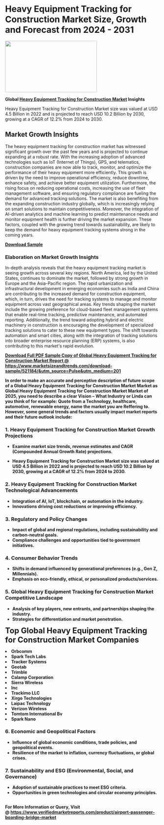<H1>Heavy Equipment Tracking for Construction Market Size, Growth and Forecast from 2024 - 2031</H1><img class="aligncenter size-medium wp-image-584254" src="https://thirdeyenews.in/wp-content/uploads/2024/09/Global-Market-Research-300x168.jpeg" alt="" width="300" height="168" /><p><strong>Global&nbsp;<a href="https://www.marketsizeandtrends.com/download-sample/521184/&amp;utm_source=Pulse&amp;utm_medium=201">Heavy Equipment Tracking for Construction Market</a> Insights</strong></p><p>Heavy Equipment Tracking for Construction Market size was valued at USD 4.5 Billion in 2022 and is projected to reach USD 10.2 Billion by 2030, growing at a CAGR of 12.2% from 2024 to 2030.</p><p><h2>Market Growth Insights</h2> <p>The heavy equipment tracking for construction market has witnessed significant growth over the past few years and is projected to continue expanding at a robust rate. With the increasing adoption of advanced technologies such as IoT (Internet of Things), GPS, and telematics, construction companies are now able to track, monitor, and optimize the performance of their heavy equipment more efficiently. This growth is driven by the need to improve operational efficiency, reduce downtime, enhance safety, and achieve better equipment utilization. Furthermore, the rising focus on reducing operational costs, increasing the use of fleet management software, and ensuring regulatory compliance are fueling the demand for advanced tracking solutions. The market is also benefiting from the expanding construction industry globally, which is increasingly relying on smart solutions to maintain competitiveness. Moreover, the integration of AI-driven analytics and machine learning to predict maintenance needs and monitor equipment health is further driving the market expansion. These factors, coupled with the growing trend towards sustainability, are likely to keep the demand for heavy equipment tracking systems strong in the coming years.</p> <p><strong><a href="#">Download Sample</a></strong></p> <h3>Elaboration on Market Growth Insights</h3> <p>In-depth analysis reveals that the heavy equipment tracking market is seeing growth across several key regions. North America, led by the United States, continues to dominate the market, followed by strong growth in Europe and the Asia-Pacific region. The rapid urbanization and infrastructural development in emerging economies such as India and China are contributing to the increased demand for construction equipment, which, in turn, drives the need for tracking systems to manage and monitor equipment across vast geographical areas. Key trends shaping the market include the growing preference for cloud-based fleet management systems that enable real-time tracking, predictive maintenance, and automated reporting. Additionally, the trend toward adopting hybrid and electric machinery in construction is encouraging the development of specialized tracking solutions to cater to these new equipment types. The shift towards automation and smart cities, along with the integration of tracking solutions into broader enterprise resource planning (ERP) systems, is also contributing to this market's rapid evolution.</p> <p><strong><a href="#"></p><p><span class=""><strong>Download Full PDF Sample Copy of Global Heavy Equipment Tracking for Construction Market Report</strong> @ <a href="https://www.marketsizeandtrends.com/download-sample/521184/&amp;utm_source=Pulse&amp;utm_medium=201" target="_blank">https://www.marketsizeandtrends.com/download-sample/521184/&amp;utm_source=Pulse&amp;utm_medium=201</a></span></p><p>In order to make an accurate and perceptive description of future scope of a Global&nbsp;Heavy Equipment Tracking for Construction Market Market as Global&nbsp;Heavy Equipment Tracking for Construction Market Market of 2025, you need to describe a clear Vision &ndash; What Industry or Linda can you think of for example: Quote from a Technology, healthcare, automotive, renewable energy, name the market you are Reffering to. However, some general trends and factors usually impact market reports and their future outlook include:</p><h3>1.&nbsp;<strong>Heavy Equipment Tracking for Construction Market Growth Projections</strong></h3><ul><li>Examine market size trends, revenue estimates and CAGR (Compounded Annual Growth Rate) projections.</li><li><p>Heavy Equipment Tracking for Construction Market size was valued at USD 4.5 Billion in 2022 and is projected to reach USD 10.2 Billion by 2030, growing at a CAGR of 12.2% from 2024 to 2030.</p></li></ul><h3>2.&nbsp;<strong>Heavy Equipment Tracking for Construction Market Technological Advancements</strong></h3><ul><li>Integration of AI, IoT, blockchain, or automation in the industry.</li><li>Innovations driving cost reductions or improving efficiency.</li></ul><h3>3.&nbsp;<strong>Regulatory and Policy Changes</strong></h3><ul><li>Impact of global and regional regulations, including sustainability and carbon-neutral goals.</li><li>Compliance challenges and opportunities tied to government initiatives.</li></ul><h3>4.&nbsp;<strong>Consumer Behavior Trends</strong></h3><ul><li>Shifts in demand influenced by generational preferences (e.g., Gen Z, Millennials).</li><li>Emphasis on eco-friendly, ethical, or personalized products/services.</li></ul><h3>5.&nbsp;<strong>Global Heavy Equipment Tracking for Construction Market Competitive Landscape</strong></h3><ul><li>Analysis of key players, new entrants, and partnerships shaping the industry.</li><li>Strategies for differentiation and market penetration.</li></ul><p data-pm-slice="1 1 []"><span style="color: inherit; font-family: inherit; font-size: 25px;">Top Global Heavy Equipment Tracking for Construction Market Companies</span></p><div class="" data-test-id=""><p><li>Orbcomm</li><li> Spark Tech Labs</li><li> Tracker Systems</li><li> Geotab</li><li> Trimble</li><li> Calamp Corporation</li><li> Sierra Wireless</li><li> Inc</li><li> Trackimo LLC</li><li> Xirgo Technologies</li><li> Laipac Technology</li><li> Verizon Wireless</li><li> Tomtom International Bv</li><li> Spark Nano</li></p></div><h3>6.&nbsp;<strong>Economic and Geopolitical Factors</strong></h3><ul><li>Influence of global economic conditions, trade policies, and geopolitical events.</li><li>Resilience of the market to inflation, currency fluctuations, or global crises.</li></ul><h3>7.&nbsp;<strong>Sustainability and ESG (Environmental, Social, and Governance)</strong></h3><ul><li>Adoption of sustainable practices to meet ESG criteria.</li><li>Opportunities in green technologies and circular economy principles.</li></ul><h2><strong style="font-size: 14px;">For More Information or Query, Visit @&nbsp;</strong><a style="background-color: #ffffff; font-size: 14px;" href="https://www.marketsizeandtrends.com/report/heavy-equipment-tracking-for-construction-market/" target="_blank">https://www.verifiedmarketreports.com/product/airport-passenger-boarding-bridge-market</a></h2>
